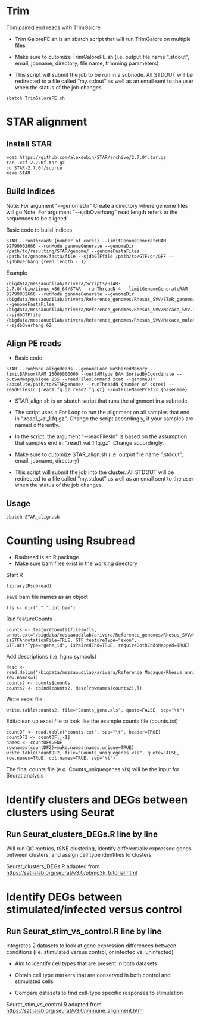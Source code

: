 
# Trim
Trim paired end reads with TrimGalore

- Trim GalorePE.sh is an sbatch script that will run TrimGalore on multiple files

- Make sure to cutomize TrimGalorePE.sh (i.e. output file name ".stdout", email, jobname, directory, file name, trimming parameters)

- This script will submit the job to be run in a subnode. All STDOUT will be redirected to a file called “my.stdout” as well as an email sent to the user when the status of the job changes.

```
sbatch TrimGalorePE.sh
```

# STAR alignment

## Install STAR
```
wget https://github.com/alexdobin/STAR/archive/2.7.0f.tar.gz
tar -xzf 2.7.0f.tar.gz
cd STAR-2.7.0f/source
make STAR
```

## Build indices
Note: For argument "--genomeDir" Create a directory where genome files will go
Note: For argument "--sjdbOverhang" read length refers to the sequences to be aligned

Basic code to build indices
```
STAR --runThreadN {number of cores} --limitGenomeGenerateRAM 92799002666 --runMode genomeGenerate --genomeDir /path/to/resulting/STAR/genome/ --genomeFastaFiles /path/to/genome/fasta/file --sjdbGTFfile /path/to/GTF/or/GFF --sjdbOverhang {read length - 1}
```
Example
```
/bigdata/messaoudilab/arivera/Scripts/STAR-2.7.0f/bin/Linux_x86_64/STAR --runThreadN 4 --limitGenomeGenerateRAM 92799002666 --runMode genomeGenerate --genomeDir /bigdata/messaoudilab/arivera/Reference_genomes/Rhesus_SVV/STAR_genome/ --genomeFastaFiles /bigdata/messaoudilab/arivera/Reference_genomes/Rhesus_SVV/Macaca_SVV.fasta --sjdbGTFfile /bigdata/messaoudilab/arivera/Reference_genomes/Rhesus_SVV/Macaca_mulatta_SVV.gtf --sjdbOverhang 62
```

## Align PE reads

- Basic code
```
STAR --runMode alignReads --genomeLoad NoSharedMemory --limitBAMsortRAM 15000000000 --outSAMtype BAM SortedByCoordinate --outSAMmapqUnique 255 --readFilesCommand zcat --genomeDir /absolute/path/to/STARgenome/ --runThreadN {number of cores} --readFilesIn {read1.fq.gz read2.fq.gz} --outFileNamePrefix {basename} 
```
- STAR_align.sh is an sbatch script that runs the alignment in a subnode.

- The script uses a For Loop to run the alignment on all samples that end in ".read1_val_1.fq.gz". Change the script accordingly, if your samples are named differently.

- In the script, the argument "--readFilesIn" is based on the assumption that samples end in ".read1_val_1.fq.gz". Change accordingly. 

- Make sure to cutomize STAR_align.sh (i.e. output file name ".stdout", email, jobname, directory)

- This script will submit the job into the cluster. All STDOUT will be redirected to a file called “my.stdout” as well as an email sent to the user when the status of the job changes.

## Usage
```
sbatch STAR_align.sh
```
# Counting using Rsubread
- Rsubread is an R package
- Make sure bam files exist in the working directory

Start R

```
library(Rsubread)
```
save bam file names as an object
```
fls <- dir(".",".out.bam")
```
Run featureCounts
```
counts <- featureCounts(files=fls, annot.ext="/bigdata/messaoudilab/arivera/Reference_genomes/Rhesus_SVV/Macaca_mulatta_SVV.gtf", isGTFAnnotationFile=TRUE, GTF.featureType="exon", GTF.attrType="gene_id", isPairedEnd=TRUE, requireBothEndsMapped=TRUE)
```
Add descriptions (i.e. hgnc symbols)
```
desc <- read.delim("/bigdata/messaoudilab/arivera/Reference_Macaque/Rhesus_annotations.xls", row.names=1)
counts2 <- counts$counts
counts2 <- cbind(counts2, desc[rownames(counts2),])
```
Write excel file
```
write.table(counts2, file="Counts_gene.xls", quote=FALSE, sep="\t")
```

Edit/clean up excel file to look like the example counts file (counts.txt)

```
countDF <- read.table("counts.txt", sep="\t", header=TRUE)
countDF2 <- countDF[,-1]
names <- countDF$GENE
rownames(countDF2)=make.names(names,unique=TRUE)
write.table(countDF2, file="Counts_uniquegenes.xls", quote=FALSE, row.names=TRUE, col.names=TRUE, sep="\t")
```

The final counts file (e.g. Counts_uniquegenes.xls) will be the input for Seurat analysis


# Identify clusters and DEGs between clusters using Seurat
## Run Seurat_clusters_DEGs.R line by line

Will run QC metrics, tSNE clustering, identify differentially expressed genes between clusters, and assign cell type identities to clusters

Seurat_clusters_DEGs.R adapted from https://satijalab.org/seurat/v3.0/pbmc3k_tutorial.html

# Identify DEGs between stimulated/infected versus control
## Run Seurat_stim_vs_control.R line by line

Integrates 2 datasets to look at gene expression differences between conditions (i.e. stimulated versus control, or infected vs. uninfected)

 - Aim to identify cell types that are present in both datasets
 
 - Obtain cell type markers that are conserved in both control and stimulated cells
 
 - Compare datasets to find cell-type specific responses to stimulation
 
 Seurat_stim_vs_control.R adapted from https://satijalab.org/seurat/v3.0/immune_alignment.html
 
